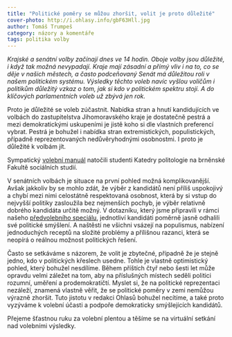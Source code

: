 ```yaml
---
title: "Politické poměry se můžou zhoršit, volit je proto důležité"
cover-photo: http://i.ohlasy.info/gbF63Hll.jpg
author: Tomáš Trumpeš
category: názory a komentáře
tags: politika volby
---
```


*Krajské a senátní volby začínají dnes ve 14 hodin. Oboje volby jsou důležité, i když tak možná nevypadají. Kraje mají zásadní a přímý vliv i na to, co se děje v našich městech, a často podceňovaný Senát má důležitou roli v našem politickém systému. Výsledky těchto voleb navíc vyšlou voličům i politikům důležitý vzkaz o tom, jak si kdo v politickém spektru stojí. A do klíčových parlamentních voleb už zbývá jen rok.*

Proto je důležité se voleb zúčastnit. Nabídka stran a hnutí kandidujících ve volbách do zastupitelstva Jihomoravského kraje je dostatečně pestrá a mezi demokratickými uskupeními je jistě koho si dle vlastních preferencí vybrat. Pestrá je bohužel i nabídka stran extremistických, populistických, případně reprezentovaných nedůvěryhodnými osobnostmi. I proto je důležité k volbám jít.

Sympatický [volební manuál](https://www.youtube.com/watch?v=sw_O4ZYh1t0) natočili studenti Katedry politologie na brněnské Fakultě sociálních studií.

V senátních volbách je situace na první pohled možná komplikovanější. Avšak jakkoliv by se mohlo zdát, že výběr z kandidátů není příliš uspokojivý a chybí mezi nimi celostátně respektovaná osobnost, která by si vstup do nejvyšší politiky zasloužila bez nejmenších pochyb, je výběr relativně dobrého kandidáta určitě možný. V dotazníku, který jsme připravili v rámci našeho [předvolebního speciálu](http://ohlasy.info/special/volby2016/), jednotliví kandidáti poměrně jasně odhalili své politické smýšlení. A naštěstí ne všichni vsázejí na populismus, nabízení jednoduchých receptů na složité problémy a přílišnou razanci, která se neopírá o reálnou možnost politických řešení. 

Často se setkáváme s názorem, že volit je zbytečné, případně že je stejně jedno, kdo v politických křeslech usedne. Tohle je vlastně optimistický pohled, který bohužel nesdílíme. Během příštích čtyř nebo šesti let může opravdu velmi záležet na tom, aby na příslušných místech seděli politici rozumní, uměření a prodemokratičtí. Myslet si, že na politické reprezentaci nezáleží, znamená vlastně věřit, že se politické poměry v zemi nemůžou výrazně zhoršit. Tuto jistotu v redakci Ohlasů bohužel necítíme, a také proto vyzýváme k volební účasti a podpoře demokraticky smýšlejících kandidátů.

Přejeme šťastnou ruku za volební plentou a těšíme se na virtuální setkání nad volebními výsledky.
